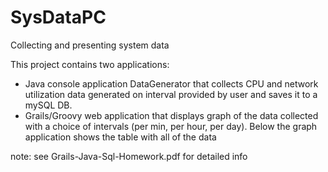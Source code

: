 SysDataPC
=========

Collecting and presenting system data

This project contains two applications:
 - Java console application DataGenerator that collects CPU and network utilization data generated on interval provided by user and saves it to a mySQL DB.
 - Grails/Groovy web application that displays graph of the data collected with a choice of intervals (per min, per hour, per day).
   Below the graph application shows the table with all of the data
   
note: see Grails-Java-Sql-Homework.pdf for detailed info

